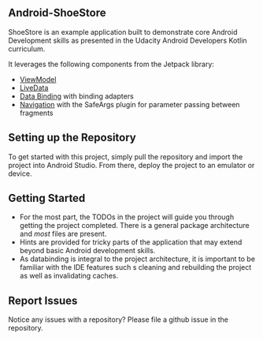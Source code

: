 ## Android-ShoeStore

ShoeStore is an example application built to demonstrate core Android Development skills as presented in the Udacity Android Developers Kotlin curriculum. 
  
It leverages the following components from the Jetpack library:

* [ViewModel](https://developer.android.com/topic/libraries/architecture/viewmodel)
* [LiveData](https://developer.android.com/topic/libraries/architecture/livedata)
* [Data Binding](https://developer.android.com/topic/libraries/data-binding/) with binding adapters
* [Navigation](https://developer.android.com/topic/libraries/architecture/navigation/) with the SafeArgs plugin for parameter passing between fragments


## Setting up the Repository

To get started with this project, simply pull the repository and import the project into Android Studio. From there, deploy the project to an emulator or device. 

## Getting Started

* For the most part, the TODOs in the project will guide you through getting the project completed. There is a general package architecture and *most* files are present. 
* Hints are provided for tricky parts of the application that may extend beyond basic Android development skills.
* As databinding is integral to the project architecture, it is important to be familiar with the IDE features such s cleaning and rebuilding the project as well as invalidating caches. 

## Report Issues
Notice any issues with a repository? Please file a github issue in the repository.
